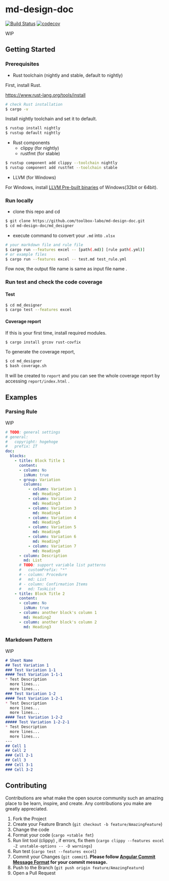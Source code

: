 # md-design-doc
[![Build Status](https://travis-ci.com/toolbox-labo/md-design-doc.svg?branch=master)](https://travis-ci.com/toolbox-labo/md-design-doc) [![codecov](https://codecov.io/gh/toolbox-labo/md-design-doc/branch/master/graph/badge.svg?token=258Z1OJCOY)](https://codecov.io/gh/toolbox-labo/md-design-doc)

WIP

## Getting Started

### Prerequisites

- Rust toolchain (nightly and stable, default to nightly)

First, install Rust.

https://www.rust-lang.org/tools/install

```sh
# check Rust installation
$ cargo -v
```

Install nightly toolchain and set it to default.

```sh
$ rustup install nightly
$ rustup default nightly
```

- Rust components
  - clippy (for nightly)
  - rustfmt (for stable)

```sh
$ rustup component add clippy --toolchain nightly
$ rustup component add rustfmt --toolchain stable
```

- LLVM (for Windows)

For Windows, install [LLVM Pre-built binaries](https://releases.llvm.org/download.html#11.0.0) of Windows(32bit or 64bit).

### Run locally

- clone this repo and cd

```sh
$ git clone https://github.com/toolbox-labo/md-design-doc.git
$ cd md-design-doc/md_designer
```

- execute command to convert your `.md` into `.xlsx`

```sh
# your markdown file and rule file
$ cargo run --features excel -- [path(.md)] [rule path(.yml)]
# or example files
$ cargo run --features excel -- test.md test_rule.yml
```

Fow now, the output file name is same as input file name .

### Run test and check the code coverage
#### Test

```sh
$ cd md_designer
$ cargo test --features excel
```

#### Coverage report

If this is your first time, install required modules.

```sh
$ cargo install grcov rust-covfix
```

To generate the coverage report,

```sh
$ cd md_designer
$ bash coverage.sh
```

It will be created to `report` and you can see the whole coverage report by accessing `report/index.html` .

## Examples

### Parsing Rule

WIP

```yml
# TODO: general settings
# general:
#   copyright: hogehoge
#   prefix: IT
doc:
  blocks:
    - title: Block Title 1
      content:
      - column: No
        isNum: true
      - group: Variation
        columns:
          - column: Variation 1
            md: Heading2
          - column: Variation 2
            md: Heading3
          - column: Variation 3
            md: Heading4
          - column: Variation 4
            md: Heading5
          - column: Variation 5
            md: Heading6
          - column: Variation 6
            md: Heading7
          - column: Variation 7
            md: Heading8
      - column: Description
        md: List
      # TODO: support variable list patterns
      #   customPrefix: "*"
      # - column: Procedure
      #   md: List
      # - column: Confirmation Items
      #   md: TaskList
    - title: Block Title 2
      content:
      - column: No
        isNum: true
      - column: another block's column 1
        md: Heading2
      - column: another block's column 2
        md: Heading3
```

### Markdown Pattern

WIP

```markdown
# Sheet Name
## Test Variation 1
### Test Variation 1-1
#### Test Variation 1-1-1
* Test Description
  more lines...
  more lines...
### Test Variation 1-2
#### Test Variation 1-2-1
* Test Description
  more lines...
  more lines...
#### Test Variation 1-2-2
##### Test Variation 1-2-2-1
* Test Description
  more lines...
  more lines...
---
## Cell 1
## Cell 2
### Cell 2-1
## Cell 3
### Cell 3-1
### Cell 3-2
```

## Contributing
Contributions are what make the open source community such an amazing place to be learn, inspire, and create. Any contributions you make are greatly appreciated.

1. Fork the Project
1. Create your Feature Branch (`git checkout -b feature/AmazingFeature`)
1. Change the code
1. Format your code (`cargo +stable fmt`)
1. Run lint tool (clippy) , if errors, fix them (`cargo clippy --features excel -Z unstable-options -- -D warnings`)
1. Run test (`cargo test --features excel`)
1. Commit your Changes (`git commit`). **Please follow [Angular Commit Message Format](https://github.com/angular/angular/blob/master/CONTRIBUTING.md#-commit-message-format) for your commit message.**
1. Push to the Branch (`git push origin feature/AmazingFeature`)
1. Open a Pull Request
